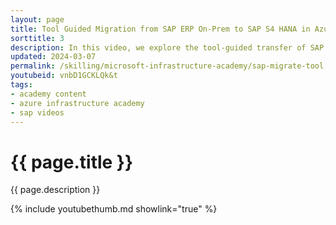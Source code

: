 ```yaml
---
layout: page
title: Tool Guided Migration from SAP ERP On-Prem to SAP S4 HANA in Azure
sorttitle: 3
description: In this video, we explore the tool-guided transfer of SAP ERP On-Premise to Azure and we combine it with a system conversion to SAP S/4HANA. Learn how SAP Cloud Appliance Library simplifies this process in an easy step-by-step procedure.
updated: 2024-03-07
permalink: /skilling/microsoft-infrastructure-academy/sap-migrate-tool
youtubeid: vnbD1GCKLQk&t
tags: 
- academy content
- azure infrastructure academy
- sap videos
---
```


# {{ page.title }}

{{ page.description }}

{% include youtubethumb.md showlink="true" %}